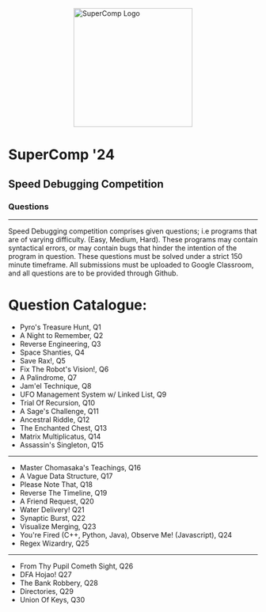 <div style="display: flex; align-items: center; justify-content: center; width: 100%;">
  <img src="https://supercomp.pk/_next/image?url=%2Fassets%2Fimages%2Flogo.png&w=640&q=100" alt="SuperComp Logo" width="240" height="240">
</div>

# SuperComp '24 
## Speed Debugging Competition
### Questions

<hr>

Speed Debugging competition comprises given questions; i.e programs that are of varying difficulty. (Easy, Medium, Hard). These programs may contain syntactical errors, or may contain bugs that hinder the intention of the program in question. These questions must be solved under a strict 150 minute timeframe. All submissions must be uploaded to Google Classroom, and all questions are to be provided through Github.

# Question Catalogue:

- Pyro's Treasure Hunt, Q1
- A Night to Remember, Q2
- Reverse Engineering, Q3
- Space Shanties, Q4
- Save Rax!, Q5
- Fix The Robot's Vision!, Q6
- A Palindrome, Q7
- Jam'el Technique, Q8
- UFO Management System w/ Linked List, Q9
- Trial Of Recursion, Q10
- A Sage's Challenge, Q11
- Ancestral Riddle, Q12
- The Enchanted Chest, Q13
- Matrix Multiplicatus, Q14
- Assassin's Singleton, Q15

<hr>

- Master Chomasaka's Teachings, Q16
- A Vague Data Structure, Q17
- Please Note That, Q18
- Reverse The Timeline, Q19
- A Friend Request, Q20
- Water Delivery! Q21
- Synaptic Burst, Q22
- Visualize Merging, Q23
- You're Fired (C++, Python, Java), Observe Me! (Javascript), Q24
- Regex Wizardry, Q25

<hr>

- From Thy Pupil Cometh Sight, Q26
- DFA Hojao! Q27
- The Bank Robbery, Q28
- Directories, Q29
- Union Of Keys, Q30
